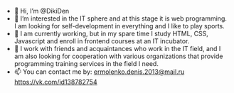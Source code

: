 - 👋 Hi, I’m @DikiDen
- 👀 I’m interested in the IT sphere and at this stage it is web programming. I am looking for self-development in everything and I like to play sports.
- 🌱 I am currently working, but in my spare time I study HTML, CSS, Javascript and enroll in frontend courses at an IT incubator.
- 💞️ I work with friends and acquaintances who work in the IT field, and I am also looking for cooperation with various organizations that provide programming training services in the field I need.
- 📫 You can contact me by: ermolenko.denis.2013@mail.ru https://vk.com/id138782754
